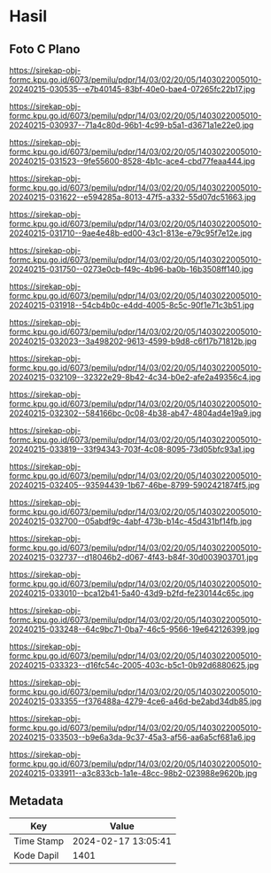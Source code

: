 # Hasil

## Foto C Plano

https://sirekap-obj-formc.kpu.go.id/6073/pemilu/pdpr/14/03/02/20/05/1403022005010-20240215-030535--e7b40145-83bf-40e0-bae4-07265fc22b17.jpg

https://sirekap-obj-formc.kpu.go.id/6073/pemilu/pdpr/14/03/02/20/05/1403022005010-20240215-030937--71a4c80d-96b1-4c99-b5a1-d3671a1e22e0.jpg

https://sirekap-obj-formc.kpu.go.id/6073/pemilu/pdpr/14/03/02/20/05/1403022005010-20240215-031523--9fe55600-8528-4b1c-ace4-cbd77feaa444.jpg

https://sirekap-obj-formc.kpu.go.id/6073/pemilu/pdpr/14/03/02/20/05/1403022005010-20240215-031622--e594285a-8013-47f5-a332-55d07dc51663.jpg

https://sirekap-obj-formc.kpu.go.id/6073/pemilu/pdpr/14/03/02/20/05/1403022005010-20240215-031710--9ae4e48b-ed00-43c1-813e-e79c95f7e12e.jpg

https://sirekap-obj-formc.kpu.go.id/6073/pemilu/pdpr/14/03/02/20/05/1403022005010-20240215-031750--0273e0cb-f49c-4b96-ba0b-16b3508ff140.jpg

https://sirekap-obj-formc.kpu.go.id/6073/pemilu/pdpr/14/03/02/20/05/1403022005010-20240215-031918--54cb4b0c-e4dd-4005-8c5c-90f1e71c3b51.jpg

https://sirekap-obj-formc.kpu.go.id/6073/pemilu/pdpr/14/03/02/20/05/1403022005010-20240215-032023--3a498202-9613-4599-b9d8-c6f17b71812b.jpg

https://sirekap-obj-formc.kpu.go.id/6073/pemilu/pdpr/14/03/02/20/05/1403022005010-20240215-032109--32322e29-8b42-4c34-b0e2-afe2a49356c4.jpg

https://sirekap-obj-formc.kpu.go.id/6073/pemilu/pdpr/14/03/02/20/05/1403022005010-20240215-032302--584166bc-0c08-4b38-ab47-4804ad4e19a9.jpg

https://sirekap-obj-formc.kpu.go.id/6073/pemilu/pdpr/14/03/02/20/05/1403022005010-20240215-033819--33f94343-703f-4c08-8095-73d05bfc93a1.jpg

https://sirekap-obj-formc.kpu.go.id/6073/pemilu/pdpr/14/03/02/20/05/1403022005010-20240215-032405--93594439-1b67-46be-8799-5902421874f5.jpg

https://sirekap-obj-formc.kpu.go.id/6073/pemilu/pdpr/14/03/02/20/05/1403022005010-20240215-032700--05abdf9c-4abf-473b-b14c-45d431bf14fb.jpg

https://sirekap-obj-formc.kpu.go.id/6073/pemilu/pdpr/14/03/02/20/05/1403022005010-20240215-032737--d18046b2-d067-4f43-b84f-30d003903701.jpg

https://sirekap-obj-formc.kpu.go.id/6073/pemilu/pdpr/14/03/02/20/05/1403022005010-20240215-033010--bca12b41-5a40-43d9-b2fd-fe230144c65c.jpg

https://sirekap-obj-formc.kpu.go.id/6073/pemilu/pdpr/14/03/02/20/05/1403022005010-20240215-033248--64c9bc71-0ba7-46c5-9566-19e642126399.jpg

https://sirekap-obj-formc.kpu.go.id/6073/pemilu/pdpr/14/03/02/20/05/1403022005010-20240215-033323--d16fc54c-2005-403c-b5c1-0b92d6880625.jpg

https://sirekap-obj-formc.kpu.go.id/6073/pemilu/pdpr/14/03/02/20/05/1403022005010-20240215-033355--f376488a-4279-4ce6-a46d-be2abd34db85.jpg

https://sirekap-obj-formc.kpu.go.id/6073/pemilu/pdpr/14/03/02/20/05/1403022005010-20240215-033503--b9e6a3da-9c37-45a3-af56-aa6a5cf681a6.jpg

https://sirekap-obj-formc.kpu.go.id/6073/pemilu/pdpr/14/03/02/20/05/1403022005010-20240215-033911--a3c833cb-1a1e-48cc-98b2-023988e9620b.jpg


## Metadata

| Key        | Value               |
| ---------- | ------------------- |
| Time Stamp | 2024-02-17 13:05:41 |
| Kode Dapil | 1401                |



